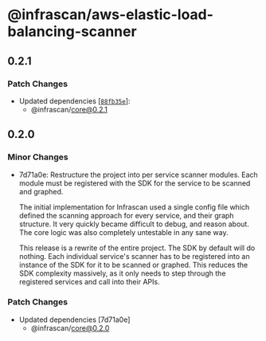 # @infrascan/aws-elastic-load-balancing-scanner

## 0.2.1

### Patch Changes

- Updated dependencies [[`88fb35e`](https://github.com/infrascan/infrascan/commit/88fb35e4e495e698d81511a02e476ce61b999516)]:
  - @infrascan/core@0.2.1

## 0.2.0

### Minor Changes

- 7d71a0e: Restructure the project into per service scanner modules. Each module must be registered with the SDK for the service to be scanned and graphed.

  The initial implementation for Infrascan used a single config file which defined the scanning approach for every service, and their graph structure. It very quickly became difficult to debug, and reason about. The core logic was also completely untestable in any sane way.

  This release is a rewrite of the entire project. The SDK by default will do nothing. Each individual service's scanner has to be registered into an instance of the SDK for it to be scanned or graphed. This reduces the SDK complexity massively, as it only needs to step through the registered services and call into their APIs.

### Patch Changes

- Updated dependencies [7d71a0e]
  - @infrascan/core@0.2.0
